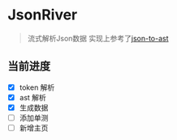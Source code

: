 # JsonRiver

> 流式解析Json数据
> 实现上参考了[json-to-ast](https://github.com/vtrushin/json-to-ast)

## 当前进度

- [x] token 解析
- [x] ast 解析
- [x] 生成数据
- [ ] 添加单测
- [ ] 新增主页
